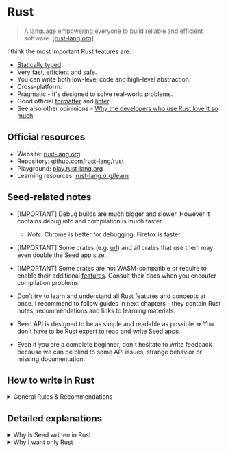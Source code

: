 # Rust

> A language empowering everyone
to build reliable and efficient software. [[rust-lang.org]](https://www.rust-lang.org/)

I think the most important Rust features are:
  - [Statically typed](https://stackoverflow.com/questions/1517582/what-is-the-difference-between-statically-typed-and-dynamically-typed-languages/1517670#1517670).
  - Very fast, efficient and safe.
  - You can write both low-level code and high-level abstraction. 
  - Cross-platform.
  - Pragmatic - it's designed to solve real-world problems.
  - Good official [formatter](https://github.com/rust-lang/rustfmt) and [linter](https://github.com/rust-lang/rust-clippy).
  - See also other opininions - [Why the developers who use Rust love it so much](https://stackoverflow.blog/2020/06/05/why-the-developers-who-use-rust-love-it-so-much/)


## Official resources

- Website: [rust-lang.org](https://www.rust-lang.org/)
- Repository: [github.com/rust-lang/rust](https://github.com/rust-lang/rust)
- Playground: [play.rust-lang.org](https://play.rust-lang.org/)
- Learning resources: [rust-lang.org/learn](https://www.rust-lang.org/learn)

## Seed-related notes

 - [IMPORTANT] Debug builds are much bigger and slower. However it contains debug info and compilation is much faster.
   - _Note:_ Chrome is better for debugging; Firefox is faster.

 - [IMPORTANT] Some crates (e.g. [url](https://crates.io/crates/url)) and all crates that use them may even double the Seed app size.

 - [IMPORTANT] Some crates are not WASM-compatible or require to enable their additional [features](https://doc.rust-lang.org/cargo/reference/features.html). Consult their docs when you encouter compilation problems.
 
 - Don't try to learn and understand all Rust features and concepts at once. I recommend to follow guides in next chapters - they contain Rust notes, recommendations and links to learning materials.
 
 - Seed API is designed to be as simple and readable as possible => You don't have to be Rust expert to read and write Seed apps.
 
 - Even if you are a complete beginner, don't hesitate to write feedback because we can be blind to some API issues, strange behavior or missing documentation.

## How to write in Rust

<details>
<summary>General Rules & Recommendations</summary>

- Rust compiler is your friend.

- [Document](https://doc.rust-lang.org/book/ch14-02-publishing-to-crates-io.html#making-useful-documentation-comments) your code, write expressive names, read docs; Testable code snippets in comments are nice.

- Learn where to use [Result](https://doc.rust-lang.org/std/result/) and where [panic](https://doc.rust-lang.org/book/ch09-03-to-panic-or-not-to-panic.html#to-panic-or-not-to-panic).

- Respect [naming conventions](https://rust-lang.github.io/api-guidelines/naming.html).

- Learn about the famous couples:
  - [From](https://doc.rust-lang.org/std/convert/trait.From.html) and [Into](https://doc.rust-lang.org/std/convert/trait.Into.html) + [TryFrom](https://doc.rust-lang.org/std/convert/trait.TryFrom.html) and [TryInto](https://doc.rust-lang.org/std/convert/trait.TryInto.html)
  - [String](https://doc.rust-lang.org/std/string/struct.String.html) and [str](https://doc.rust-lang.org/std/primitive.str.html)
  - [Display](https://doc.rust-lang.org/std/fmt/trait.Display.html) and [ToString](https://doc.rust-lang.org/std/string/trait.ToString.html)
  - [fn](https://doc.rust-lang.org/std/primitive.fn.html) and [Fn](https://doc.rust-lang.org/std/ops/trait.Fn.html)
  - [FromStr](https://doc.rust-lang.org/std/str/trait.FromStr.html) and [parse](https://doc.rust-lang.org/std/primitive.str.html#method.parse)
  - [Rc](https://doc.rust-lang.org/std/rc/struct.Rc.html) and [RefCell](https://doc.rust-lang.org/stable/std/cell/struct.RefCell.html)
  - [Vec](https://doc.rust-lang.org/std/vec/struct.Vec.html) and [vec!](https://doc.rust-lang.org/std/macro.vec.html)

- Use [early returns](https://doc.rust-lang.org/book/ch09-02-recoverable-errors-with-result.html#recoverable-errors-with-result) where possible.

- Don't use one programming paradigm for everything. Learn where to use [loops](https://doc.rust-lang.org/book/ch03-05-control-flow.html#repetition-with-loops) and where to use [Iterator](https://doc.rust-lang.org/std/iter/index.html)s.

- Use [references](https://doc.rust-lang.org/std/primitive.reference.html) where possible - e.g. rather use [&str](https://doc.rust-lang.org/std/primitive.str.html) instead of [String](https://doc.rust-lang.org/std/string/struct.String.html); or [&[T]](https://doc.rust-lang.org/std/primitive.slice.html) instead of [Vec](https://doc.rust-lang.org/std/vec/struct.Vec.html).

- Try to write minimum `clone` calls. When you need to use cheap `clone`, try to make it explicit - e.g. `Rc::clone(&value)` [[rc docs]](https://doc.rust-lang.org/std/rc/index.html)

- One of the Rust feautures is safe mutability but use it only when best practices for writing [immutable variables](https://doc.rust-lang.org/book/ch03-01-variables-and-mutability.html#variables-and-mutability) and [pure functions](https://en.wikipedia.org/wiki/Pure_function) make your code unreadable, too slow or error-prone.

- *"Premature optimization is the root of all evil"* - especially in Rust because it's one of the fastest language. Don't do anything extra until your benchmarks are ready to test it. Personal examples:
   
   - When I was writing proxy server in Rust, there were two things that slowed down that proxy multiple times - forgotten `println` calls in the hot path and slow DNS server... I recommend to zoom-out and fix higher-level issues first.
   
   - Seed VDOM patching algorithm was fast enough on the first attemp. However it's heavily slowed down by DOM calls. I recommend to look at IO and external dependencies before you try to optimize your Rust code.

- Write only cross-platform code and use only Rust tools.

- Don't be affraid to write [async](https://rust-lang.github.io/async-book/01_getting_started/01_chapter.html) code.

- Learn about the popular libraries like:
  - [serde](https://crates.io/crates/serde)
  - [rand](https://crates.io/crates/rand) 
  - [futures](https://crates.io/crates/futures)
  - [strum](https://crates.io/crates/strum)
  - [once_cell](https://crates.io/crates/once_cell)
  - [itertools](https://crates.io/crates/itertools)
  - [indexmap](https://crates.io/crates/indexmap)
  - [chrono](https://crates.io/crates/chrono)
  - [uuid](https://crates.io/crates/uuid) + [ulid](https://crates.io/crates/ulid) + [cuid](https://crates.io/crates/cuid)
  - [rayon](https://crates.io/crates/rayon)

- [Clippy](https://github.com/rust-lang/rust-clippy) and [rustfmt](https://github.com/rust-lang/rustfmt) are also your friends. [cargo-make](https://sagiegurari.github.io/cargo-make/) is your unofficial friend. 
  - You can run command `cargo make verify` in almost all Seed/my projects. It formats code, lints it by pedantic `Clippy` and tests it. See the [task definition](https://github.com/seed-rs/seed-quickstart/blob/8c5807721e2e67d12e3f93533ebb75b871203800/Makefile.toml#L22-L24) in Rust quickstart.

- Write [tests](https://doc.rust-lang.org/book/ch11-01-writing-tests.html) and benchmarks (see e.g. [Criterion.rs](https://bheisler.github.io/criterion.rs/book/criterion_rs.html)).

- Experiment with function parameter types below to find out where there are useful (_Note:_ All of them are used on multiple places in the [Seed repo](https://github.com/seed-rs/seed)):
  - `fn(text: impl AsRef<str>)` - [AsRef](https://doc.rust-lang.org/std/convert/trait.AsRef.html)
  - `fn(text: impl ToString)` - [ToString](https://doc.rust-lang.org/std/string/trait.ToString.html)
  - `fn(text: impl Into<Cow<'static, str>>)` - [Cow](https://doc.rust-lang.org/std/borrow/enum.Cow.html)
  - `fn<'a>(text: impl Into<Cow<'a, str>>)`

- Once in a while:
  - Run `rustup update` to update your compiler and tools like `Clippy`. 
  - Delete `target` folder (it's something like `node_modules`) in your projects to save some space on your disk.

- Look at this [mem](https://doc.rust-lang.org/std/mem/index.html) functions:
  - [discriminant](https://doc.rust-lang.org/std/mem/fn.discriminant.html)
  - [drop](https://doc.rust-lang.org/std/mem/fn.drop.html)
  - [replace](https://doc.rust-lang.org/std/mem/fn.replace.html)
  - [swap](https://doc.rust-lang.org/std/mem/fn.swap.html)
  - [take](https://doc.rust-lang.org/std/mem/fn.take.html)

- Use [unsafe](https://doc.rust-lang.org/book/ch19-01-unsafe-rust.html?unsafe-rust) Rust only for special cases or when it's necessary for your domain (you write operating systems, super fast low-level libraries, etc.) There is only safe code in Seed projects (including Seed's core).

- Use "magic" like [Any](https://doc.rust-lang.org/std/any/trait.Any.html) only to improve public API for your users. It always makes the code worse.

- Learn to use channels. Docs for standard ones and the ones in some crates:
  - [std::sync::mpsc::channel](https://doc.rust-lang.org/std/sync/mpsc/fn.channel.html)
  - [futures::channel](https://docs.rs/futures/0.3.5/futures/channel/index.html)
  - [tokio::sync::mpsc::channel](https://docs.rs/tokio/0.2.21/tokio/sync/mpsc/fn.channel.html)
  - [crossbeam::channel](https://docs.rs/crossbeam/0.7.3/crossbeam/channel/index.html)
  - [flume](https://docs.rs/flume/0.7.1/flume/)

- Write and use [macros](https://doc.rust-lang.org/book/ch19-06-macros.html#macros) only if it's really necessary and document them properly. There are many footguns. And IDEs often fight with them - e.g. autocomplete often doesn't work.

  - The exceptions are macros like `println`, `vec`, `include_str`, etc. - see [all standard macros](https://doc.rust-lang.org/std/index.html#macros).

  - Yes, there are many macros in Seed, but the most of them are used only as an alternative to HTML and are pretty short. And we fixed many bugs inside them already so the rule still applies. We decided to used them after considering many trade-offs.

  - However macros are useful where:
      - There is missing abstraction - e.g. macro [stop_and_prevent ](https://github.com/seed-rs/seed/blob/3134d21c6fcb2383685885687fe2a7610fb2ff74/examples/drop_zone/src/lib.rs#L89-L97) in `drop_zone` example.

      - It helps with readability a lot - e.g. macros [create_t](https://github.com/seed-rs/seed/blob/29666287eaf5e914c80e9fae7cc6736cd31ce087/examples/i18n/src/i18n.rs#L90-L131) and [t](https://github.com/seed-rs/seed/blob/29666287eaf5e914c80e9fae7cc6736cd31ce087/examples/i18n/src/i18n.rs#L116-L127) in `i18n` example.

      - It's hard/impossible to encode everything by proper Rust types - e.g. Seed element macros like `div!`.

      - It can hide boilerplate and where variable number of parameters is required - e.g. Seed's `log!` - it formats input parameters and calls Javascript `console.log` under the hood.

</details>

## Detailed explanations

<details>
<summary>Why is Seed written in Rust</summary>

- Performance, low memory consuption and safety are reasons why also an [operating system](https://www.redox-os.org/), embedded devices and proxy servers are written in Rust.

- One of the Rust compilation targets is [WebAssembly](https://developer.mozilla.org/en-US/docs/WebAssembly). It means very fast front-end apps. (Unfortunatelly there are current limitations because of missing Rust/native browser API, however it's still fast enough even for production apps.)

- There are many high-quality Rust libraries and tools - we don't have to reinvent wheels while we are developing Seed.

- Rust is [the most loved language](https://insights.stackoverflow.com/survey/2019#most-loved-dreaded-and-wanted). It attracts many skillful developers, contributors and companies.

- It's pretty easy to contribute, even into the Seed core, once you learn Rust thanks to Rust type system - we (core members) don't have to think about all bad things known from other languages - `null`s, typos, unformatted code, memory allocation problems, general anti-patterns, etc. - because we have a good compiler and linters. We can focus on business logic and style during code reviews. There are pull requests with thousands changes from the first-time contributors in the Seed repository.

- Rust and all Rust tools are cross-platform - it allows you to develop Seed apps on Mac, Windows or Linux without problems.

- Documentation is priority - official learning resources are very helpful, libraries are well documented and you can write even runnable examples in your code comments.

- There are many advanced Rust features / APIs that allow us (core developers) to design the best Seed public API for users and THEN we can implement it without problems - in other words: It allows us to hide unnecessary complexity. For instance - we are able to write React-like Hooks without [limitations](https://reactjs.org/docs/hooks-rules.html).

- Rust has been created and is sponsored by Mozilla. Some Firefox parts are already written in Rust. Also other [big companies](https://blog.knoldus.com/some-extensive-projects-working-with-rust/) like Amazon, NPM, are Microsoft use Rust. So we expect that Rust will become even more popular and integration with browsers will become easier. And perhaps we'll see some Rust components also in Chrome - [Chromium Security article](https://www.chromium.org/Home/chromium-security/memory-safety).

</details>

<details>
<summary>Why I want only Rust</summary>

I've written commercial or hobby projects in multiple languages (Js, CoffeeScript, TS, Elm, Elixir, PHP, C, C++, C#, Go, ..). However I want to write only in Rust. 

Rust is hard to learn even (?) for experienced developers, because they have to unlearn many things and adapt thought process to Rust concepts and best practices. However once you stop fighting the compiler, Rust takes your hand and push you to correct and efficient solutions. 

I had similar feeling when I was learning to drive a car - it seems pretty hard/strange from the start but once you get used to it, you know that each control / button / pedal has it's specific place and purpose for a good reason. And it makes even more sense once you learn low-level stuff - e.g. how the transmission and a clutch work.

However steep learning curve isn't bad: 
  - It means that Rust doesn't hide real complexity behind too simple models.
  - It's almost impossible for complete beginners to publish uncomplete/buggy libraries. 

Rust is designed so well that I feel nervous while I'm writing in other languages - I have to do compiler's work again in my head and think about weird things like typos in code, `null`s, `undefined`s, memory leaks, accidental mutations, how to write fast code without mutability, etc. It generates significant cognitive load so I can't focus so much on business logic and other important stuff.

I don't believe that you should use the most suitable language for specific domain or problem at all costs. I think consistency among your / company projects and simplicity should have the highest priority. And Rust is a very universal language so I think it's a good choice for almost all cases.

There are also things that should be improved (and are improving):
  1. Compilation is still slow, but it's not so frustrating now.
  1. It's not possible to compile Rust in a browser so we can't provide live examples but it should be doable once Rust compiler works in WASM.
  1. IDE support still isn't very good because of Rust complex types and macros but thanks to [Rust Analyzer](https://rust-analyzer.github.io/) it's getting better every day.
  1. Many libraries still aren't WASM/browser-friendly but it's also getting better quickly.
  1. `target` folder (it's something like `node_modules`) can be pretty big.

P.S. Write us your opinion about Rust if you are a beginner and learning it.

</details>
